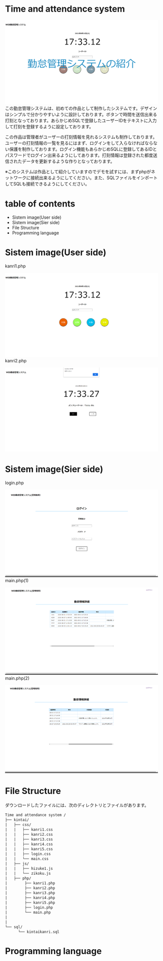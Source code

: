 # Time and attendance system  
![Top](kintai/Top.png)  
この勤怠管理システムは、初めての作品として制作したシステムです。デザインはシンプルで分かりやすいように設計しております。ボタンで時間を送信出来る打刻となっております。あらかじめSQLで登録したユーザーIDをテキストに入力して打刻を登録するように設定しております。 
 
この作品は管理者がユーザーの打刻情報を見れるシステムも制作しております。ユーザーの打刻情報の一覧を見るにはまず、ログインをして入らなければならない保護を制作しております。ログイン機能もあらかじめSQLに登録してあるIDとパスワードでログイン出来るようにしてあります。打刻情報は登録された都度送信されたデータを更新するような作りとなっております。
 
※このシステムは作品として紹介していますのでデモを試すには、まずphpがネットワークに接続出来るようにしてください。また、SQLファイルをインポートしてSQLも接続できるようにしてください。

# table of contents
- Sistem image(User side)
- Sistem image(Sier side)
- File Structure
- Programming language
# Sistem image(User side)
kanri1.php

![user1](kintai/user1.png)
kanri2.php

![user2](kintai/user2.png)
# Sistem image(Sier side)
login.php

![sier1](kintai/sier1.png)
main.php(1)

![sier2](kintai/sier2.png)
main.php(2)

![sier3](kintai/sier3.png)

# File Structure
ダウンロードしたファイルには、次のディレクトリとファイルがあります。 

```
Time and attendance system /  
├── kintai/  
|   ├── css/  
|   |   ├── kanri1.css  
|   |   ├── kanri2.css  
|   |   ├── kanri3.css  
|   |   ├── kanri4.css  
|   |   ├── kanri5.css  
|   |   ├── login.css  
|   |   └── main.css  
|   ├── js/  
|   |   ├── hizuke1.js  
|   |   └── zikoku.js  
|   ├── php/  
|        ├── kanri1.php  
|        ├── kanri2.php  
|        ├── kanri3.php  
|        ├── kanri4.php  
|        ├── kanri5.php  
|        ├── login.php  
|        └── main.php  
|   
|
└── sql/  
      └── kintaikanri.sql  
``` 
 



# Programming language
